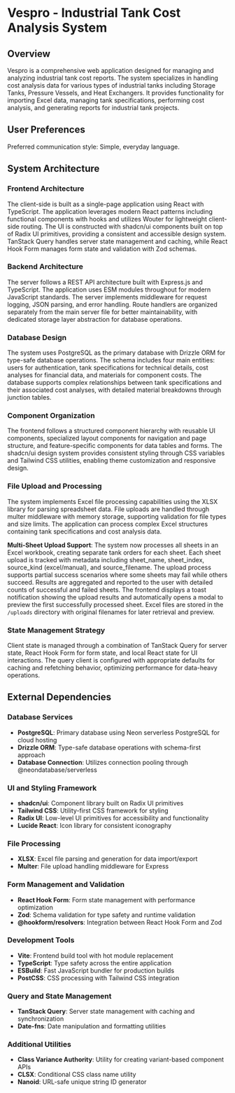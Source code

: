 # Vespro - Industrial Tank Cost Analysis System

## Overview

Vespro is a comprehensive web application designed for managing and analyzing industrial tank cost reports. The system specializes in handling cost analysis data for various types of industrial tanks including Storage Tanks, Pressure Vessels, and Heat Exchangers. It provides functionality for importing Excel data, managing tank specifications, performing cost analysis, and generating reports for industrial tank projects.

## User Preferences

Preferred communication style: Simple, everyday language.

## System Architecture

### Frontend Architecture
The client-side is built as a single-page application using React with TypeScript. The application leverages modern React patterns including functional components with hooks and utilizes Wouter for lightweight client-side routing. The UI is constructed with shadcn/ui components built on top of Radix UI primitives, providing a consistent and accessible design system. TanStack Query handles server state management and caching, while React Hook Form manages form state and validation with Zod schemas.

### Backend Architecture
The server follows a REST API architecture built with Express.js and TypeScript. The application uses ESM modules throughout for modern JavaScript standards. The server implements middleware for request logging, JSON parsing, and error handling. Route handlers are organized separately from the main server file for better maintainability, with dedicated storage layer abstraction for database operations.

### Database Design
The system uses PostgreSQL as the primary database with Drizzle ORM for type-safe database operations. The schema includes four main entities: users for authentication, tank specifications for technical details, cost analyses for financial data, and materials for component costs. The database supports complex relationships between tank specifications and their associated cost analyses, with detailed material breakdowns through junction tables.

### Component Organization
The frontend follows a structured component hierarchy with reusable UI components, specialized layout components for navigation and page structure, and feature-specific components for data tables and forms. The shadcn/ui design system provides consistent styling through CSS variables and Tailwind CSS utilities, enabling theme customization and responsive design.

### File Upload and Processing
The system implements Excel file processing capabilities using the XLSX library for parsing spreadsheet data. File uploads are handled through multer middleware with memory storage, supporting validation for file types and size limits. The application can process complex Excel structures containing tank specifications and cost analysis data.

**Multi-Sheet Upload Support**: The system now processes all sheets in an Excel workbook, creating separate tank orders for each sheet. Each sheet upload is tracked with metadata including sheet_name, sheet_index, source_kind (excel/manual), and source_filename. The upload process supports partial success scenarios where some sheets may fail while others succeed. Results are aggregated and reported to the user with detailed counts of successful and failed sheets. The frontend displays a toast notification showing the upload results and automatically opens a modal to preview the first successfully processed sheet. Excel files are stored in the `/uploads` directory with original filenames for later retrieval and preview.

### State Management Strategy
Client state is managed through a combination of TanStack Query for server state, React Hook Form for form state, and local React state for UI interactions. The query client is configured with appropriate defaults for caching and refetching behavior, optimizing performance for data-heavy operations.

## External Dependencies

### Database Services
- **PostgreSQL**: Primary database using Neon serverless PostgreSQL for cloud hosting
- **Drizzle ORM**: Type-safe database operations with schema-first approach
- **Database Connection**: Utilizes connection pooling through @neondatabase/serverless

### UI and Styling Framework
- **shadcn/ui**: Component library built on Radix UI primitives
- **Tailwind CSS**: Utility-first CSS framework for styling
- **Radix UI**: Low-level UI primitives for accessibility and functionality
- **Lucide React**: Icon library for consistent iconography

### File Processing
- **XLSX**: Excel file parsing and generation for data import/export
- **Multer**: File upload handling middleware for Express

### Form Management and Validation
- **React Hook Form**: Form state management with performance optimization
- **Zod**: Schema validation for type safety and runtime validation
- **@hookform/resolvers**: Integration between React Hook Form and Zod

### Development Tools
- **Vite**: Frontend build tool with hot module replacement
- **TypeScript**: Type safety across the entire application
- **ESBuild**: Fast JavaScript bundler for production builds
- **PostCSS**: CSS processing with Tailwind CSS integration

### Query and State Management
- **TanStack Query**: Server state management with caching and synchronization
- **Date-fns**: Date manipulation and formatting utilities

### Additional Utilities
- **Class Variance Authority**: Utility for creating variant-based component APIs
- **CLSX**: Conditional CSS class name utility
- **Nanoid**: URL-safe unique string ID generator
